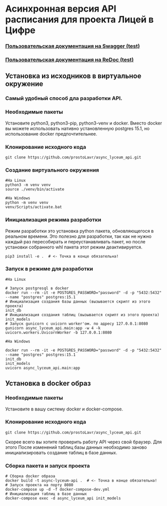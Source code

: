 # Асинхронная версия API расписания для проекта Лицей в Цифре
### [Пользовательская документация на Swagger (test)](https://dev.lava-land.ru/api/docs)
### [Пользовательская документация на ReDoc (test)](https://dev.lava-land.ru/api/redoc)

## Установка из исходников в виртуальное окружение
### Самый удобный способ дла разработки API.
### Необходимые пакеты
Установите python3, python3-pip, python3-venv и docker. 
Вместо docker вы можете использовать нативно установленную postgres 15.1, 
но использование docker предпочтительнее.

### Клонирование исходного кода
```shell
git clone https://github.com/prostoLavr/async_lyceum_api.git
```
### Создание виртуального окружения
```shell
#На Linux
python3 -m venv venv
source ./venv/bin/activate
```
```shell
#На Windows
python -m venv venv
venv/Scripts/activate.bat
```
### Инициализация режима разработки
Режим разработки это установка python пакета, 
обновляющегося в реальном времени. Это полезно для разработки, так как
не нужно каждый раз пересобирать и переустанавливать пакет, но после
установки собранного whl пакета этот режим деактивируется. 
```shell
pip3 install -e .  # <- Точка в конце обязательна!
```

### Запуск в режиме для разработки
```shell
#На Linux

# Запуск postgresql в docker
docker run --rm -it -e POSTGRES_PASSWORD="password" -d -p "5432:5432" --name "postgres" postgres:15.1
# Инициализация создания базы данных (вызывается скрипт из этого проекта)
init_db
# Инициализация создания таблиц (вызывается скрипт из этого проекта)
init_models
# Запуск gunicorn с uvicorn worker'ом. по адресу 127.0.0.1:8080
gunicorn async_lyceum_api.main:app -w 4 -k uvicorn.workers.UvicornWorker -b 127.0.0.1:8080 
```
```shell
#На Windows

docker run --rm -it -e POSTGRES_PASSWORD="password" -d -p "5432:5432" --name "postgres" postgres:15.1
init_db
init_models
uvicorn async_lyceum_api.main:app
```

## Установка в docker образ

### Необходимые пакеты
Установите в вашу систему docker и docker-compose.

### Клонирование исходного кода
```shell
git clone https://github.com/prostoLavr/async_lyceum_api.git
```
Скорее всего вы хотите проверить работу API через свой браузер. Для этого 
После изменений таблиц базы данных необходимо заново инициализировать создание
таблиц в базе данных.
### Сборка пакета и запуск проекта
```shell
# Сборка docker образа
docker build -t async-lyceum-api .  # <- Точка в конце обязательна!
# Запуск проекта на порту 8080
docker-compose up -d -f docker-compose-dev.yml
# Инициализация таблиц в базе данных
docker-compose exec -d async_lyceum_api init_models
```
